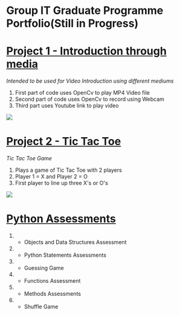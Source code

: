 # Group IT Graduate Programme Portfolio(Still in Progress)
# [ Project 1 - Introduction through media](https://github.com/Pod0303/Project-1-Introduction-through-media) 
*Intended to be used for Video Introduction using different mediums* 
1. First part of code uses OpenCv to play MP4 Video file 
2. Second part of code uses OpenCv to record using Webcam
3. Third part uses Youtube link to play video 

![](https://github.com/Pod0303/Project-1-Introduction-through-media/blob/main/Images/4..jpg)

# [ Project 2 - Tic Tac Toe](https://github.com/Pod0303/Project-2-Tic-Tac-Toe)
*Tic Tac Toe Game*
1. Plays a game of Tic Tac Toe with 2 players 
2. Player 1 = X and Player 2 = O 
3. First player to line up three X's or O's


![](https://github.com/Pod0303/Project-2-Tic-Tac-Toe-/blob/main/imgages/TTT%204.jpg)


# [ Python Assessments](https://github.com/Pod0303/Learning---Python-Bootcamp-)
1. - Objects and Data Structures Assessment
2. - Python Statements Assessments
3. - Guessing Game
4. - Functions Assessment
5. - Methods Assessments
6. - Shuffle Game
